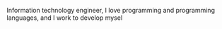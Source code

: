 Information technology engineer, I love programming and programming languages, and I work to develop mysel

